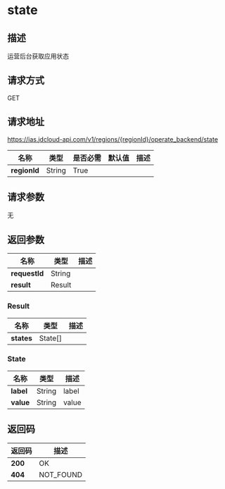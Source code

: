 # state


## 描述
运营后台获取应用状态

## 请求方式
GET

## 请求地址
https://ias.jdcloud-api.com/v1/regions/{regionId}/operate_backend/state

|名称|类型|是否必需|默认值|描述|
|---|---|---|---|---|
|**regionId**|String|True| | |

## 请求参数
无


## 返回参数
|名称|类型|描述|
|---|---|---|
|**requestId**|String| |
|**result**|Result| |

### Result
|名称|类型|描述|
|---|---|---|
|**states**|State[]| |
### State
|名称|类型|描述|
|---|---|---|
|**label**|String|label|
|**value**|String|value|

## 返回码
|返回码|描述|
|---|---|
|**200**|OK|
|**404**|NOT_FOUND|
